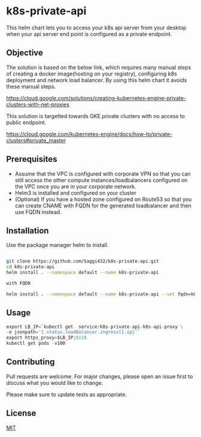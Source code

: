 # k8s-private-api 

This helm chart lets you to access your k8s api server from your desktop when your api server end point is configured as a private endpoint.


## Objective

The solution is based on the below link, which requires many manual steps of creating a docker image(hosting on your registry), configuring k8s deployment and network load balancer. By using this helm chart it avoids these manual steps.

https://cloud.google.com/solutions/creating-kubernetes-engine-private-clusters-with-net-proxies

This solution is targetted towards GKE private clusters with no access to public endpoint.

https://cloud.google.com/kubernetes-engine/docs/how-to/private-clusters#private_master


## Prerequisites

- Assume that the VPC is configured with corporate VPN so that you can still access the other compute instances/loadbalancers configured on the VPC once you are in your corporate network.
- Helm3 is installed and configured on your cluster
- (Optional) If you have a hosted zone configured on Route53 so that you can create CNAME with FQDN for the generated loadbalancer and then use FQDN instead.

## Installation

Use the package manager helm to install.

```bash

git clone https://github.com/Saggi432/k8s-private-api.git
cd k8s-private-api
helm install . --namespace default --name k8s-private-api 

with FQDN

helm install . --namespace default --name k8s-private-api --set fqdn=k8s-api-proxy.myhostezone.com

```

## Usage

```python
export LB_IP=`kubectl get  service/k8s-private-api-k8s-api-proxy \
-o jsonpath='{.status.loadBalancer.ingress[].ip}'`
export https_proxy=$LB_IP:8118
kubectl get pods -v100
```

## Contributing
Pull requests are welcome. For major changes, please open an issue first to discuss what you would like to change.

Please make sure to update tests as appropriate.

## License
[MIT](https://choosealicense.com/licenses/mit/)

